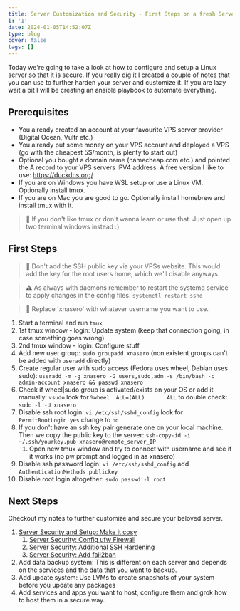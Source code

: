 ```yaml
---
title: Server Customization and Security - First Steps on a fresh Server
i: '1'
date: 2024-01-05T14:52:07Z
type: blog
cover: false
tags: []
---
```


Today we're going to take a look at how to configure and setup a
Linux server so that it is secure. If you really dig it I created a couple of
notes that you can use to further harden your server and customize it. If you
are lazy wait a bit I will be creating an ansible playbook to automate everything.

## Prerequisites

* You already created an account at your favourite VPS server provider (Digital
  Ocean, Vultr etc.)
* You already put some money on your VPS account and deployed a VPS (go with
  the cheapest 5\$/month, is plenty to start out)
* Optional you bought a domain name (namecheap.com etc.) and pointed the A
  record to your VPS servers IPV4 address. A free version I like to use:
  https://duckdns.org/
* If you are on Windows you have WSL setup or use a Linux VM. Optionally install tmux.
* If you are on Mac you are good to go. Optionally install homebrew and install tmux with it.

> 🧐 If you don't like tmux or don't wanna learn or use that. Just open up two
> terminal windows instead :)

## First Steps

> 🧐 Don't add the SSH public key via your VPSs website. This would add the key
> for the root users home, which we'll disable anyways.

> ⚠️ As always with daemons remember to restart the systemd service to apply
> changes in the config files. `systemctl restart sshd`

> 📝 Replace 'xnasero' with whatever username you want to use.

1. Start a terminal and run `tmux`
1. 1st tmux window - login: Update system (keep that connection going, in case something goes wrong)
1. 2nd tmux window - login: Configure stuff
1. Add new user group: `sudo groupadd xnasero` (non existent groups can't be added with `useradd` directly)
1. Create regular user with sudo access (Fedora uses wheel, Debian uses sudo):
   `useradd -m -g xnasero -G users,sudo,adm -s /bin/bash -c admin-account xnasero && passwd xnasero`
1. Check if wheel|sudo group is activated/exists on your OS or add it manually:
   `vsudo` look for `%wheel  ALL=(ALL)       ALL` to double check: `sudo -l -U xnasero`
1. Disable ssh root login: `vi /etc/ssh/sshd_config` look for `PermitRootLogin yes` change to `no`
1. If you don't have an ssh key pair generate one on your local machine. Then
   we copy the public key to the server: `ssh-copy-id -i ~/.ssh/yourkey.pub xnasero@remote_server_IP`
    1. Open new tmux window and try to connect with username and see if it works (no pw prompt and logged in as xnasero)
1. Disable ssh password login: `vi /etc/ssh/sshd_config` add `AuthenticationMethods publickey`
1. Disable root login altogether: `sudo passwd -l root`

## Next Steps

Checkout my notes to further customize and secure your beloved server.

1. [Server Security and Setup: Make it cosy](https://github.com/SimonWoodtli/zet/tree/main/20240104134254)
    1. [Server Security: Config ufw Firewall](https://github.com/SimonWoodtli/zet/tree/main/20240104130222)
    1. [Server Security: Additional SSH Hardening](https://github.com/SimonWoodtli/zet/tree/main/20240104124550)
    1. [Server Security: Add fail2ban](https://github.com/SimonWoodtli/zet/tree/main/20240104010508)
1. Add data backup system: This is different on each server and depends on the services and the data that you want to backup.
1. Add update system: Use LVMs to create snapshots of your system before you update any packages
1. Add services and apps you want to host, configure them and grok how to host them in a secure way.
